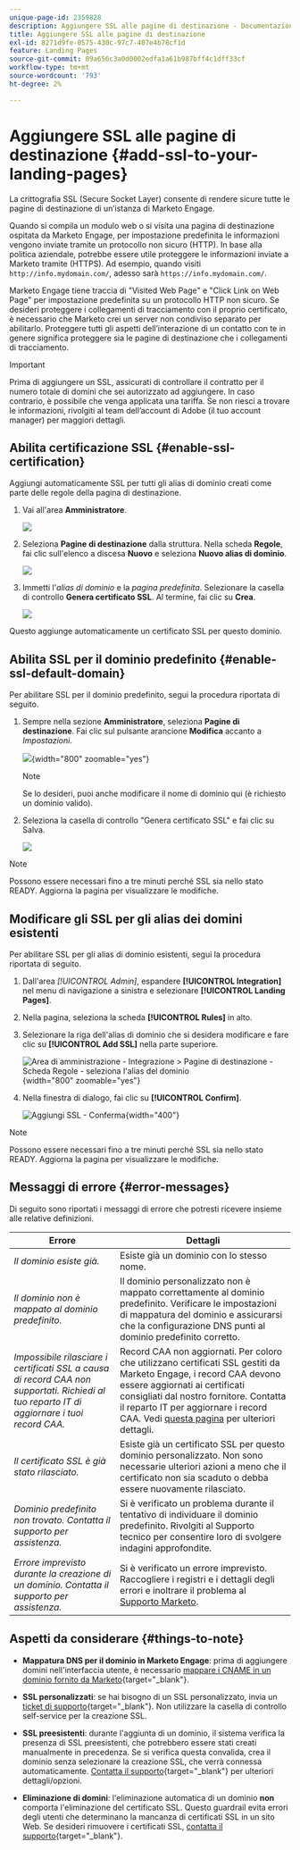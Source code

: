 ```yaml
---
unique-page-id: 2359828
description: Aggiungere SSL alle pagine di destinazione - Documentazione di Marketo - Documentazione del prodotto
title: Aggiungere SSL alle pagine di destinazione
exl-id: 8271d9fe-0575-430c-97c7-407e4b78cf1d
feature: Landing Pages
source-git-commit: 09a656c3a0d0002edfa1a61b987bff4c1dff33cf
workflow-type: tm+mt
source-wordcount: '793'
ht-degree: 2%

---
```


# Aggiungere SSL alle pagine di destinazione {#add-ssl-to-your-landing-pages}

La crittografia SSL (Secure Socket Layer) consente di rendere sicure tutte le pagine di destinazione di un’istanza di Marketo Engage.

Quando si compila un modulo web o si visita una pagina di destinazione ospitata da Marketo Engage, per impostazione predefinita le informazioni vengono inviate tramite un protocollo non sicuro (HTTP). In base alla politica aziendale, potrebbe essere utile proteggere le informazioni inviate a Marketo tramite (HTTPS). Ad esempio, quando visiti `http://info.mydomain.com/`, adesso sarà `https://info.mydomain.com/`.

Marketo Engage tiene traccia di &quot;Visited Web Page&quot; e &quot;Click Link on Web Page&quot; per impostazione predefinita su un protocollo HTTP non sicuro. Se desideri proteggere i collegamenti di tracciamento con il proprio certificato, è necessario che Marketo crei un server non condiviso separato per abilitarlo. Proteggere tutti gli aspetti dell’interazione di un contatto con te in genere significa proteggere sia le pagine di destinazione che i collegamenti di tracciamento.

>[!IMPORTANT]
>
>Prima di aggiungere un SSL, assicurati di controllare il contratto per il numero totale di domini che sei autorizzato ad aggiungere. In caso contrario, è possibile che venga applicata una tariffa. Se non riesci a trovare le informazioni, rivolgiti al team dell’account di Adobe (il tuo account manager) per maggiori dettagli.

## Abilita certificazione SSL {#enable-ssl-certification}

Aggiungi automaticamente SSL per tutti gli alias di dominio creati come parte delle regole della pagina di destinazione.

1. Vai all&#39;area **Amministratore**.

   ![](assets/add-ssl-to-your-landing-pages-1.png)

1. Seleziona **Pagine di destinazione** dalla struttura. Nella scheda **Regole**, fai clic sull&#39;elenco a discesa **Nuovo** e seleziona **Nuovo alias di dominio**.

   ![](assets/add-ssl-to-your-landing-pages-2.png)

1. Immetti l&#39;_alias di dominio_ e la _pagina predefinita_. Selezionare la casella di controllo **Genera certificato SSL**. Al termine, fai clic su **Crea**.

   ![](assets/add-ssl-to-your-landing-pages-3.png)

Questo aggiunge automaticamente un certificato SSL per questo dominio.

## Abilita SSL per il dominio predefinito {#enable-ssl-default-domain}

Per abilitare SSL per il dominio predefinito, segui la procedura riportata di seguito.

1. Sempre nella sezione **Amministratore**, seleziona **Pagine di destinazione**. Fai clic sul pulsante arancione **Modifica** accanto a _Impostazioni_.

   ![](assets/add-ssl-to-your-landing-pages-4.png){width="800" zoomable="yes"}

   >[!NOTE]
   >
   >Se lo desideri, puoi anche modificare il nome di dominio qui (è richiesto un dominio valido).

1. Seleziona la casella di controllo &quot;Genera certificato SSL&quot; e fai clic su Salva.

   ![](assets/add-ssl-to-your-landing-pages-5.png)

>[!NOTE]
>
>Possono essere necessari fino a tre minuti perché SSL sia nello stato READY. Aggiorna la pagina per visualizzare le modifiche.

## Modificare gli SSL per gli alias dei domini esistenti

Per abilitare SSL per gli alias di dominio esistenti, segui la procedura riportata di seguito.

1. Dall&#39;area _[!UICONTROL Admin]_, espandere **[!UICONTROL Integration]**&#x200B;nel menu di navigazione a sinistra e selezionare **[!UICONTROL Landing Pages]**.

1. Nella pagina, seleziona la scheda **[!UICONTROL Rules]** in alto.

1. Selezionare la riga dell&#39;alias di dominio che si desidera modificare e fare clic su **[!UICONTROL Add SSL]** nella parte superiore.

   ![Area di amministrazione - Integrazione > Pagine di destinazione - Scheda Regole - seleziona l&#39;alias del dominio](./assets/admin-landing-pages-rules-add-ssl.png){width="800" zoomable="yes"}

1. Nella finestra di dialogo, fai clic su **[!UICONTROL Confirm]**.

   ![Aggiungi SSL - Conferma](./assets/generate-ssl-cert-confirm.png){width="400"}

>[!NOTE]
>
>Possono essere necessari fino a tre minuti perché SSL sia nello stato READY. Aggiorna la pagina per visualizzare le modifiche.

## Messaggi di errore {#error-messages}

Di seguito sono riportati i messaggi di errore che potresti ricevere insieme alle relative definizioni.

<table><thead>
  <tr>
    <th>Errore</th>
    <th>Dettagli</th>
  </tr></thead>
<tbody>
<tr>
    <td><i>Il dominio esiste già.</i></td>
    <td>Esiste già un dominio con lo stesso nome.</td>
  </tr>
  <tr>
    <td><i>Il dominio non è mappato al dominio predefinito.</i></td>
    <td>Il dominio personalizzato non è mappato correttamente al dominio predefinito. Verificare le impostazioni di mappatura del dominio e assicurarsi che la configurazione DNS punti al dominio predefinito corretto.</td>
  </tr>
  <tr>
    <td><i>Impossibile rilasciare i certificati SSL a causa di record CAA non supportati. Richiedi al tuo reparto IT di aggiornare i tuoi record CAA.</i></td>
    <td>Record CAA non aggiornati. Per coloro che utilizzano certificati SSL gestiti da Marketo Engage, i record CAA devono essere aggiornati ai certificati consigliati dal nostro fornitore. Contatta il reparto IT per aggiornare i record CAA. Vedi <a href="https://nation.marketo.com/t5/product-blogs/changes-to-marketo-engage-secured-domains-platform/ba-p/329305#M2246">questa pagina</a> per ulteriori dettagli.</td>
  </tr>
  <tr>
    <td><i>Il certificato SSL è già stato rilasciato.</i></td>
    <td>Esiste già un certificato SSL per questo dominio personalizzato. Non sono necessarie ulteriori azioni a meno che il certificato non sia scaduto o debba essere nuovamente rilasciato.</td>
  </tr>
  <tr>
    <td><i>Dominio predefinito non trovato. Contatta il supporto per assistenza.</i></td>
    <td>Si è verificato un problema durante il tentativo di individuare il dominio predefinito. Rivolgiti al Supporto tecnico per consentire loro di svolgere indagini approfondite.</td>
  </tr>
  <tr>
    <td><i>Errore imprevisto durante la creazione di un dominio. Contatta il supporto per assistenza.</i></td>
    <td>Si è verificato un errore imprevisto. Raccogliere i registri e i dettagli degli errori e inoltrare il problema al <a href="https://nation.marketo.com/t5/support/ct-p/Support" target="_blank">Supporto Marketo</a>.</td>
  </tr>
</tbody></table>

## Aspetti da considerare {#things-to-note}

* **Mappatura DNS per il dominio in Marketo Engage**: prima di aggiungere domini nell&#39;interfaccia utente, è necessario [mappare i CNAME in un dominio fornito da Marketo](https://experienceleague.adobe.com/it/docs/marketo/using/getting-started/initial-setup/setup-steps#customize-your-landing-page-urls-with-a-cname){target="_blank"}.

* **SSL personalizzati**: se hai bisogno di un SSL personalizzato, invia un [ticket di supporto](https://nation.marketo.com/t5/support/ct-p/Support){target="_blank"}. Non utilizzare la casella di controllo self-service per la creazione SSL.

* **SSL preesistenti**: durante l&#39;aggiunta di un dominio, il sistema verifica la presenza di SSL preesistenti, che potrebbero essere stati creati manualmente in precedenza. Se si verifica questa convalida, crea il dominio senza selezionare la creazione SSL, che verrà connessa automaticamente. [Contatta il supporto](https://nation.marketo.com/t5/support/ct-p/Support){target="_blank"} per ulteriori dettagli/opzioni.

* **Eliminazione di domini**: l&#39;eliminazione automatica di un dominio **non** comporta l&#39;eliminazione del certificato SSL. Questo guardrail evita errori degli utenti che determinano la mancanza di certificati SSL in un sito Web. Se desideri rimuovere i certificati SSL, [contatta il supporto](https://nation.marketo.com/t5/support/ct-p/Support){target="_blank"}.
